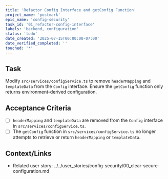 ```yaml
---
title: 'Refactor Config Interface and getConfig Function'
project_name: 'postmark'
epic_name: 'config-security'
task_id: '01_refactor-config-interface'
labels: 'backend, configuration'
status: 'todo'
date_created: '2025-07-15T00:00:00-07:00'
date_verified_completed: ''
touched: '*'
---
```


## Task

Modify `src/services/configService.ts` to remove `headerMapping` and `templateData` from the `Config` interface. Ensure the `getConfig` function only returns environment-derived configuration.

## Acceptance Criteria

- [ ] `headerMapping` and `templateData` are removed from the `Config` interface in `src/services/configService.ts`.
- [ ] The `getConfig` function in `src/services/configService.ts` no longer attempts to retrieve or return `headerMapping` or `templateData`.

## Context/Links

- Related user story: ../../user_stories/config-security/00_clear-secure-configuration.md
